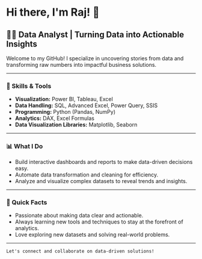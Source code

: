 # Hi there, I'm Raj! 👋

## 👨‍💻 Data Analyst | Turning Data into Actionable Insights

Welcome to my GitHub! I specialize in uncovering stories from data and transforming raw numbers into impactful business solutions.

---

### 🔧 Skills & Tools

- **Visualization:** Power BI, Tableau, Excel
- **Data Handling:** SQL, Advanced Excel, Power Query, SSIS
- **Programming:** Python (Pandas, NumPy)
- **Analytics:** DAX, Excel Formulas
- **Data Visualization Libraries:** Matplotlib, Seaborn

---

### 📊 What I Do

- Build interactive dashboards and reports to make data-driven decisions easy.
- Automate data transformation and cleaning for efficiency.
- Analyze and visualize complex datasets to reveal trends and insights.

---

### 🚀 Quick Facts

- Passionate about making data clear and actionable.
- Always learning new tools and techniques to stay at the forefront of analytics.
- Love exploring new datasets and solving real-world problems.

---

<!--
**rajvkr/rajvkr** is a ✨ special ✨ repository because its README.md (this file) appears on your GitHub profile.
-->

```
Let's connect and collaborate on data-driven solutions!
